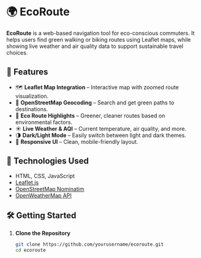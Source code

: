 # 🌍 EcoRoute

**EcoRoute** is a web-based navigation tool for eco-conscious commuters. It helps users find green walking or biking routes using Leaflet maps, while showing live weather and air quality data to support sustainable travel choices.

## 🚀 Features

- 🗺️ **Leaflet Map Integration** – Interactive map with zoomed route visualization.
- 📍 **OpenStreetMap Geocoding** – Search and get green paths to destinations.
- 🌿 **Eco Route Highlights** – Greener, cleaner routes based on environmental factors.
- ☀️ **Live Weather & AQI** – Current temperature, air quality, and more.
- 🌗 **Dark/Light Mode** – Easily switch between light and dark themes.
- 📱 **Responsive UI** – Clean, mobile-friendly layout.

## 🔧 Technologies Used

- HTML, CSS, JavaScript
- [Leaflet.js](https://leafletjs.com/)
- [OpenStreetMap Nominatim](https://nominatim.openstreetmap.org/)
- [OpenWeatherMap API](https://openweathermap.org/api)

## 🛠️ Getting Started

1. **Clone the Repository**
   ```bash
   git clone https://github.com/yourusername/ecoroute.git
   cd ecoroute
